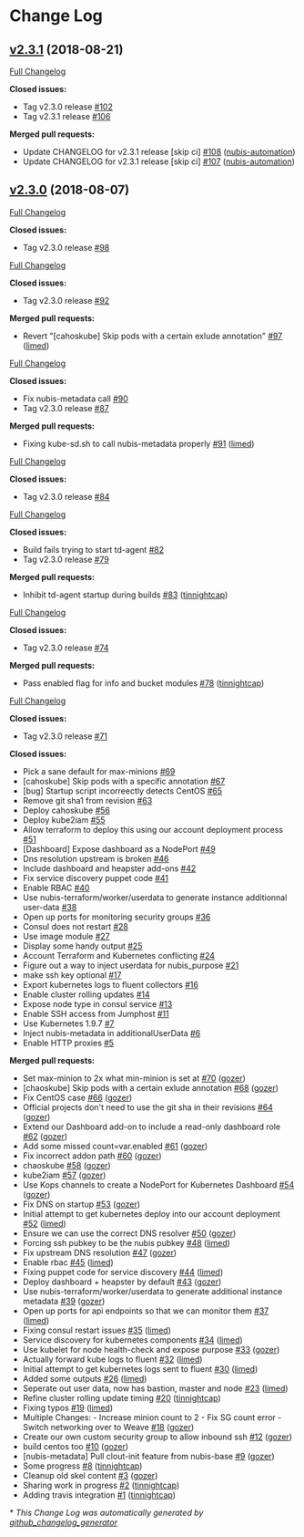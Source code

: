 # Change Log

## [v2.3.1](https://github.com/nubisproject/nubis-kubernetes/tree/v2.3.1) (2018-08-21)
[Full Changelog](https://github.com/nubisproject/nubis-kubernetes/compare/v2.3.0...v2.3.1)

**Closed issues:**

- Tag v2.3.0 release [\#102](https://github.com/nubisproject/nubis-kubernetes/issues/102)
- Tag v2.3.1 release [\#106](https://github.com/nubisproject/nubis-kubernetes/issues/106)

**Merged pull requests:**

- Update CHANGELOG for v2.3.1 release \[skip ci\] [\#108](https://github.com/nubisproject/nubis-kubernetes/pull/108) ([nubis-automation](https://github.com/nubis-automation))
- Update CHANGELOG for v2.3.1 release \[skip ci\] [\#107](https://github.com/nubisproject/nubis-kubernetes/pull/107) ([nubis-automation](https://github.com/nubis-automation))

## [v2.3.0](https://github.com/nubisproject/nubis-kubernetes/tree/v2.3.0) (2018-08-07)
[Full Changelog](https://github.com/nubisproject/nubis-kubernetes/compare/v2.3.0...v2.3.0)

**Closed issues:**

- Tag v2.3.0 release [\#98](https://github.com/nubisproject/nubis-kubernetes/issues/98)

[Full Changelog](https://github.com/nubisproject/nubis-kubernetes/compare/v2.3.0...v2.3.0)

**Closed issues:**

- Tag v2.3.0 release [\#92](https://github.com/nubisproject/nubis-kubernetes/issues/92)

**Merged pull requests:**

- Revert "\[cahoskube\] Skip pods with a certain exlude annotation" [\#97](https://github.com/nubisproject/nubis-kubernetes/pull/97) ([limed](https://github.com/limed))

[Full Changelog](https://github.com/nubisproject/nubis-kubernetes/compare/v2.3.0...v2.3.0)

**Closed issues:**

- Fix nubis-metadata call [\#90](https://github.com/nubisproject/nubis-kubernetes/issues/90)
- Tag v2.3.0 release [\#87](https://github.com/nubisproject/nubis-kubernetes/issues/87)

**Merged pull requests:**

- Fixing kube-sd.sh to call nubis-metadata properly [\#91](https://github.com/nubisproject/nubis-kubernetes/pull/91) ([limed](https://github.com/limed))

[Full Changelog](https://github.com/nubisproject/nubis-kubernetes/compare/v2.3.0...v2.3.0)

**Closed issues:**

- Tag v2.3.0 release [\#84](https://github.com/nubisproject/nubis-kubernetes/issues/84)

[Full Changelog](https://github.com/nubisproject/nubis-kubernetes/compare/v2.3.0...v2.3.0)

**Closed issues:**

- Build fails trying to start td-agent [\#82](https://github.com/nubisproject/nubis-kubernetes/issues/82)
- Tag v2.3.0 release [\#79](https://github.com/nubisproject/nubis-kubernetes/issues/79)

**Merged pull requests:**

- Inhibit td-agent startup during builds [\#83](https://github.com/nubisproject/nubis-kubernetes/pull/83) ([tinnightcap](https://github.com/tinnightcap))

[Full Changelog](https://github.com/nubisproject/nubis-kubernetes/compare/v2.3.0...v2.3.0)

**Closed issues:**

- Tag v2.3.0 release [\#74](https://github.com/nubisproject/nubis-kubernetes/issues/74)

**Merged pull requests:**

- Pass enabled flag for info and bucket modules [\#78](https://github.com/nubisproject/nubis-kubernetes/pull/78) ([tinnightcap](https://github.com/tinnightcap))

[Full Changelog](https://github.com/nubisproject/nubis-kubernetes/compare/v2.3.0...v2.3.0)

**Closed issues:**

- Tag v2.3.0 release [\#71](https://github.com/nubisproject/nubis-kubernetes/issues/71)

**Closed issues:**

- Pick a sane default for max-minions [\#69](https://github.com/nubisproject/nubis-kubernetes/issues/69)
- \[cahoskube\] Skip pods with a specific annotation [\#67](https://github.com/nubisproject/nubis-kubernetes/issues/67)
- \[bug\] Startup script incorreectly detects CentOS [\#65](https://github.com/nubisproject/nubis-kubernetes/issues/65)
- Remove git sha1 from revision [\#63](https://github.com/nubisproject/nubis-kubernetes/issues/63)
- Deploy cahoskube [\#56](https://github.com/nubisproject/nubis-kubernetes/issues/56)
- Deploy kube2iam [\#55](https://github.com/nubisproject/nubis-kubernetes/issues/55)
- Allow terraform to deploy this using our account deployment process [\#51](https://github.com/nubisproject/nubis-kubernetes/issues/51)
- \[Dashboard\] Expose dashboard as a NodePort [\#49](https://github.com/nubisproject/nubis-kubernetes/issues/49)
- Dns resolution upstream is broken [\#46](https://github.com/nubisproject/nubis-kubernetes/issues/46)
- Include dashboard and heapster add-ons [\#42](https://github.com/nubisproject/nubis-kubernetes/issues/42)
- Fix service discovery puppet code [\#41](https://github.com/nubisproject/nubis-kubernetes/issues/41)
- Enable RBAC [\#40](https://github.com/nubisproject/nubis-kubernetes/issues/40)
- Use nubis-terraform/worker/userdata to generate instance additionnal user-data [\#38](https://github.com/nubisproject/nubis-kubernetes/issues/38)
-  Open up ports for monitoring security groups [\#36](https://github.com/nubisproject/nubis-kubernetes/issues/36)
- Consul does not restart [\#28](https://github.com/nubisproject/nubis-kubernetes/issues/28)
- Use image module [\#27](https://github.com/nubisproject/nubis-kubernetes/issues/27)
- Display some handy output [\#25](https://github.com/nubisproject/nubis-kubernetes/issues/25)
- Account Terraform and Kubernetes conflicting [\#24](https://github.com/nubisproject/nubis-kubernetes/issues/24)
- Figure out a way to inject userdata for nubis\_purpose [\#21](https://github.com/nubisproject/nubis-kubernetes/issues/21)
- make ssh key optional [\#17](https://github.com/nubisproject/nubis-kubernetes/issues/17)
- Export kubernetes logs to fluent collectors [\#16](https://github.com/nubisproject/nubis-kubernetes/issues/16)
- Enable cluster rolling updates [\#14](https://github.com/nubisproject/nubis-kubernetes/issues/14)
- Expose node type in consul service [\#13](https://github.com/nubisproject/nubis-kubernetes/issues/13)
- Enable SSH access from Jumphost [\#11](https://github.com/nubisproject/nubis-kubernetes/issues/11)
- Use Kubernetes 1.9.7 [\#7](https://github.com/nubisproject/nubis-kubernetes/issues/7)
- Inject nubis-metadata in additionalUserData [\#6](https://github.com/nubisproject/nubis-kubernetes/issues/6)
- Enable HTTP proxies [\#5](https://github.com/nubisproject/nubis-kubernetes/issues/5)

**Merged pull requests:**

- Set max-minion to 2x what min-minion is set at [\#70](https://github.com/nubisproject/nubis-kubernetes/pull/70) ([gozer](https://github.com/gozer))
- \[chaoskube\] Skip pods with a certain exlude annotation [\#68](https://github.com/nubisproject/nubis-kubernetes/pull/68) ([gozer](https://github.com/gozer))
- Fix CentOS case [\#66](https://github.com/nubisproject/nubis-kubernetes/pull/66) ([gozer](https://github.com/gozer))
- Official projects don't need to use the git sha in their revisions [\#64](https://github.com/nubisproject/nubis-kubernetes/pull/64) ([gozer](https://github.com/gozer))
- Extend our Dashboard add-on to include a read-only dashboard role [\#62](https://github.com/nubisproject/nubis-kubernetes/pull/62) ([gozer](https://github.com/gozer))
- Add some missed count=var.enabled [\#61](https://github.com/nubisproject/nubis-kubernetes/pull/61) ([gozer](https://github.com/gozer))
- Fix incorrect addon path [\#60](https://github.com/nubisproject/nubis-kubernetes/pull/60) ([gozer](https://github.com/gozer))
- chaoskube [\#58](https://github.com/nubisproject/nubis-kubernetes/pull/58) ([gozer](https://github.com/gozer))
- kube2iam [\#57](https://github.com/nubisproject/nubis-kubernetes/pull/57) ([gozer](https://github.com/gozer))
- Use Kops channels to create a NodePort for Kubernetes Dashboard [\#54](https://github.com/nubisproject/nubis-kubernetes/pull/54) ([gozer](https://github.com/gozer))
- Fix DNS on startup [\#53](https://github.com/nubisproject/nubis-kubernetes/pull/53) ([gozer](https://github.com/gozer))
- Initial attempt to get kubernetes deploy into our account deployment [\#52](https://github.com/nubisproject/nubis-kubernetes/pull/52) ([limed](https://github.com/limed))
- Ensure we can use the correct DNS resolver [\#50](https://github.com/nubisproject/nubis-kubernetes/pull/50) ([gozer](https://github.com/gozer))
- Forcing ssh pubkey to be the nubis pubkey [\#48](https://github.com/nubisproject/nubis-kubernetes/pull/48) ([limed](https://github.com/limed))
- Fix upstream DNS resolution [\#47](https://github.com/nubisproject/nubis-kubernetes/pull/47) ([gozer](https://github.com/gozer))
- Enable rbac [\#45](https://github.com/nubisproject/nubis-kubernetes/pull/45) ([limed](https://github.com/limed))
- Fixing puppet code for service discovery [\#44](https://github.com/nubisproject/nubis-kubernetes/pull/44) ([limed](https://github.com/limed))
- Deploy dashboard + heapster by default [\#43](https://github.com/nubisproject/nubis-kubernetes/pull/43) ([gozer](https://github.com/gozer))
- Use nubis-terraform/worker/userdata to generate additional instance metadata [\#39](https://github.com/nubisproject/nubis-kubernetes/pull/39) ([gozer](https://github.com/gozer))
- Open up ports for api endpoints so that we can monitor them [\#37](https://github.com/nubisproject/nubis-kubernetes/pull/37) ([limed](https://github.com/limed))
- Fixing consul restart issues [\#35](https://github.com/nubisproject/nubis-kubernetes/pull/35) ([limed](https://github.com/limed))
- Service discovery for kubernetes components [\#34](https://github.com/nubisproject/nubis-kubernetes/pull/34) ([limed](https://github.com/limed))
- Use kubelet for node health-check and expose purpose [\#33](https://github.com/nubisproject/nubis-kubernetes/pull/33) ([gozer](https://github.com/gozer))
- Actually forward kube logs to fluent [\#32](https://github.com/nubisproject/nubis-kubernetes/pull/32) ([limed](https://github.com/limed))
- Initial attempt to get kubernetes logs sent to fluent [\#30](https://github.com/nubisproject/nubis-kubernetes/pull/30) ([limed](https://github.com/limed))
- Added some outputs [\#26](https://github.com/nubisproject/nubis-kubernetes/pull/26) ([limed](https://github.com/limed))
- Seperate out user data, now has bastion, master and node [\#23](https://github.com/nubisproject/nubis-kubernetes/pull/23) ([limed](https://github.com/limed))
- Refine cluster rolling update timing [\#20](https://github.com/nubisproject/nubis-kubernetes/pull/20) ([tinnightcap](https://github.com/tinnightcap))
- Fixing typos [\#19](https://github.com/nubisproject/nubis-kubernetes/pull/19) ([limed](https://github.com/limed))
- Multiple Changes:   - Increase minion count to 2   - Fix SG count error   - Switch networking over to Weave [\#18](https://github.com/nubisproject/nubis-kubernetes/pull/18) ([gozer](https://github.com/gozer))
- Create our own custom security group to allow inbound ssh [\#12](https://github.com/nubisproject/nubis-kubernetes/pull/12) ([gozer](https://github.com/gozer))
- build centos too [\#10](https://github.com/nubisproject/nubis-kubernetes/pull/10) ([gozer](https://github.com/gozer))
- \[nubis-metadata\] Pull clout-init feature from nubis-base [\#9](https://github.com/nubisproject/nubis-kubernetes/pull/9) ([gozer](https://github.com/gozer))
- Some progress [\#8](https://github.com/nubisproject/nubis-kubernetes/pull/8) ([tinnightcap](https://github.com/tinnightcap))
- Cleanup old skel content [\#3](https://github.com/nubisproject/nubis-kubernetes/pull/3) ([gozer](https://github.com/gozer))
- Sharing work in progress [\#2](https://github.com/nubisproject/nubis-kubernetes/pull/2) ([tinnightcap](https://github.com/tinnightcap))
- Adding travis integration [\#1](https://github.com/nubisproject/nubis-kubernetes/pull/1) ([tinnightcap](https://github.com/tinnightcap))


\* *This Change Log was automatically generated by [github_changelog_generator](https://github.com/skywinder/Github-Changelog-Generator)*